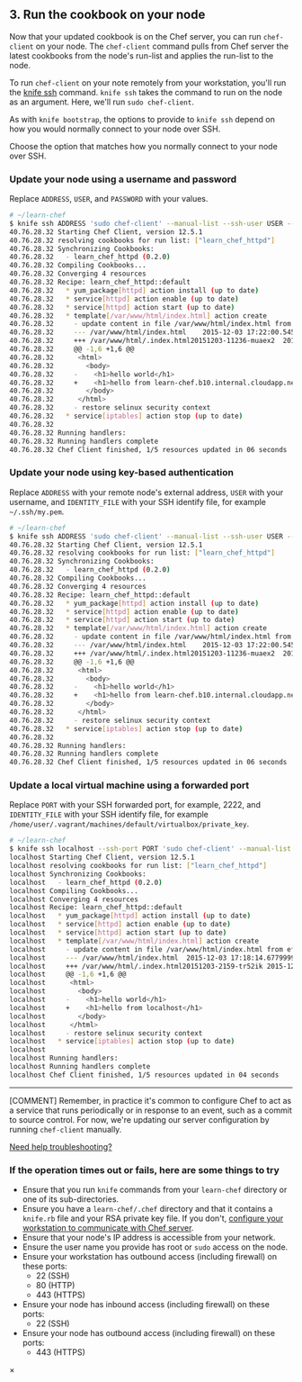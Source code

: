 ## 3. Run the cookbook on your node

Now that your updated cookbook is on the Chef server, you can run `chef-client` on your node. The `chef-client` command pulls from Chef server the latest cookbooks from the node's run-list and applies the run-list to the node.

To run `chef-client` on your note remotely from your workstation, you'll run the [knife ssh](https://docs.chef.io/knife_ssh.html) command. `knife ssh` takes the command to run on the node as an argument. Here, we'll run `sudo chef-client`.

As with `knife bootstrap`, the options to provide to `knife ssh` depend on how you would normally connect to your node over SSH.

Choose the option that matches how you normally connect to your node over SSH.

### Update your node using a username and password

Replace <code class="placeholder">ADDRESS</code>, <code class="placeholder">USER</code>, and <code class="placeholder">PASSWORD</code> with your values.

```bash
# ~/learn-chef
$ knife ssh ADDRESS 'sudo chef-client' --manual-list --ssh-user USER --ssh-password 'PASSWORD'
40.76.28.32 Starting Chef Client, version 12.5.1
40.76.28.32 resolving cookbooks for run list: ["learn_chef_httpd"]
40.76.28.32 Synchronizing Cookbooks:
40.76.28.32   - learn_chef_httpd (0.2.0)
40.76.28.32 Compiling Cookbooks...
40.76.28.32 Converging 4 resources
40.76.28.32 Recipe: learn_chef_httpd::default
40.76.28.32   * yum_package[httpd] action install (up to date)
40.76.28.32   * service[httpd] action enable (up to date)
40.76.28.32   * service[httpd] action start (up to date)
40.76.28.32   * template[/var/www/html/index.html] action create
40.76.28.32     - update content in file /var/www/html/index.html from ef4ffd to 67d031
40.76.28.32     --- /var/www/html/index.html	2015-12-03 17:22:00.545190361 +0000
40.76.28.32     +++ /var/www/html/.index.html20151203-11236-muaex2	2015-12-03 19:57:39.502865516 +0000
40.76.28.32     @@ -1,6 +1,6 @@
40.76.28.32      <html>
40.76.28.32        <body>
40.76.28.32     -    <h1>hello world</h1>
40.76.28.32     +    <h1>hello from learn-chef.b10.internal.cloudapp.net</h1>
40.76.28.32        </body>
40.76.28.32      </html>
40.76.28.32     - restore selinux security context
40.76.28.32   * service[iptables] action stop (up to date)
40.76.28.32
40.76.28.32 Running handlers:
40.76.28.32 Running handlers complete
40.76.28.32 Chef Client finished, 1/5 resources updated in 06 seconds
```

### Update your node using key-based authentication

Replace <code class="placeholder">ADDRESS</code> with your remote node's external address, <code class="placeholder">USER</code> with your username, and <code class="placeholder">IDENTITY\_FILE</code> with your SSH identify file, for example <code class="file-path">~/.ssh/my.pem</code>.

```bash
# ~/learn-chef
$ knife ssh ADDRESS 'sudo chef-client' --manual-list --ssh-user USER --identity-file IDENTITY_FILE
40.76.28.32 Starting Chef Client, version 12.5.1
40.76.28.32 resolving cookbooks for run list: ["learn_chef_httpd"]
40.76.28.32 Synchronizing Cookbooks:
40.76.28.32   - learn_chef_httpd (0.2.0)
40.76.28.32 Compiling Cookbooks...
40.76.28.32 Converging 4 resources
40.76.28.32 Recipe: learn_chef_httpd::default
40.76.28.32   * yum_package[httpd] action install (up to date)
40.76.28.32   * service[httpd] action enable (up to date)
40.76.28.32   * service[httpd] action start (up to date)
40.76.28.32   * template[/var/www/html/index.html] action create
40.76.28.32     - update content in file /var/www/html/index.html from ef4ffd to 67d031
40.76.28.32     --- /var/www/html/index.html	2015-12-03 17:22:00.545190361 +0000
40.76.28.32     +++ /var/www/html/.index.html20151203-11236-muaex2	2015-12-03 19:57:39.502865516 +0000
40.76.28.32     @@ -1,6 +1,6 @@
40.76.28.32      <html>
40.76.28.32        <body>
40.76.28.32     -    <h1>hello world</h1>
40.76.28.32     +    <h1>hello from learn-chef.b10.internal.cloudapp.net</h1>
40.76.28.32        </body>
40.76.28.32      </html>
40.76.28.32     - restore selinux security context
40.76.28.32   * service[iptables] action stop (up to date)
40.76.28.32
40.76.28.32 Running handlers:
40.76.28.32 Running handlers complete
40.76.28.32 Chef Client finished, 1/5 resources updated in 06 seconds
```

### Update a local virtual machine using a forwarded port

Replace <code class="placeholder">PORT</code> with your SSH forwarded port, for example, 2222, and <code class="placeholder">IDENTITY\_FILE</code> with your SSH identify file, for example <code class="file-path">/home/user/.vagrant/machines/default/virtualbox/private_key</code>.

```bash
# ~/learn-chef
$ knife ssh localhost --ssh-port PORT 'sudo chef-client' --manual-list --ssh-user vagrant --identity-file IDENTITY_FILE
localhost Starting Chef Client, version 12.5.1
localhost resolving cookbooks for run list: ["learn_chef_httpd"]
localhost Synchronizing Cookbooks:
localhost   - learn_chef_httpd (0.2.0)
localhost Compiling Cookbooks...
localhost Converging 4 resources
localhost Recipe: learn_chef_httpd::default
localhost   * yum_package[httpd] action install (up to date)
localhost   * service[httpd] action enable (up to date)
localhost   * service[httpd] action start (up to date)
localhost   * template[/var/www/html/index.html] action create
localhost     - update content in file /var/www/html/index.html from ef4ffd to 0a7ee1
localhost     --- /var/www/html/index.html	2015-12-03 17:18:14.677999934 +0000
localhost     +++ /var/www/html/.index.html20151203-2159-tr52ik	2015-12-03 19:54:55.230604816 +0000
localhost     @@ -1,6 +1,6 @@
localhost      <html>
localhost        <body>
localhost     -    <h1>hello world</h1>
localhost     +    <h1>hello from localhost</h1>
localhost        </body>
localhost      </html>
localhost     - restore selinux security context
localhost   * service[iptables] action stop (up to date)
localhost
localhost Running handlers:
localhost Running handlers complete
localhost Chef Client finished, 1/5 resources updated in 04 seconds
```

<hr>

[COMMENT] Remember, in practice it's common to configure Chef to act as a service that runs periodically or in response to an event, such as a commit to source control. For now, we're updating our server configuration by running `chef-client` manually.

<a class="help-button radius" href="#" data-reveal-id="knife-help-modal">Need help troubleshooting?</a>

<div id="knife-help-modal" class="reveal-modal" data-reveal aria-labelledby="modalTitle" aria-hidden="true" role="dialog">
  <h3 id="modalTitle">If the operation times out or fails, here are some things to try</h3>
  <ul>
    <li>Ensure that you run <code>knife</code> commands from your <code class="file-path">learn-chef</code> directory or one of its sub-directories.</li>
    <li>Ensure you have a <code class="file-path">learn-chef/.chef</code> directory and that it contains a <code class="file-path">knife.rb</code> file and your RSA private key file. If you don't, <a href="/manage-a-node/rhel/set-up-your-chef-server#step2" target="_blank">configure your workstation to communicate with Chef server</a>.</li>
    <li>Ensure that your node's IP address is accessible from your network.</li>
    <li>Ensure the user name you provide has root or <code>sudo</code> access on the node.</li>
    <li>Ensure your workstation has outbound access (including firewall) on these ports:
      <ul>
        <li>22 (SSH)</li>
        <li>80 (HTTP)</li>
        <li>443 (HTTPS)</li>
      </ul>
    </li>
    <li>Ensure your node has inbound access (including firewall) on these ports:
      <ul>
        <li>22 (SSH)</li>
      </ul>
    </li>
    <li>Ensure your node has outbound access (including firewall) on these ports:
      <ul>
        <li>443 (HTTPS)</li>
      </ul>
    </li>
  </ul>
  <a class="close-reveal-modal" aria-label="Close">&#215;</a>
</div>
